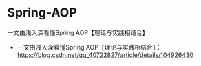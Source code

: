 # Spring-AOP
一文由浅入深看懂Spring AOP【理论与实践相结合】

* 一文由浅入深看懂Spring AOP【理论与实践相结合】：https://blog.csdn.net/qq_40722827/article/details/104926430
